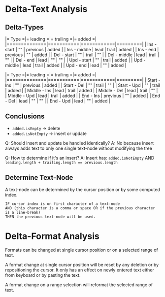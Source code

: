 # Delta-Text Analysis

## Delta-Types

|= Type       =|= leading =|= trailing =|= added =|
|==============|===========|============|=========|
| Ins -  start |        "" |   previous |   added |
| Ins - middle |      lead |      trail |   added |
| Ins -    end |  previous |         "" |   added |
| Del -  start |        "" |      trail |      "" |
| Del - middle |      lead |      trail |      "" |
| Del -    end |      lead |         "" |      "" |
| Upd -  start |        "" |      trail |   added |
| Upd - middle |      lead |      trail |   added |
| Upd -    end |      lead |         "" |   added |

|= Type       =|= leading =|= trailing =|= added =|
|==============|===========|============|=========|
| Start  - Ins |        "" |   previous |   added |
| Start  - Del |        "" |      trail |      "" |
| Start  - Upd |        "" |      trail |   added |
| Middle - Ins |      lead |      trail |   added |
| Middle - Del |      lead |      trail |      "" |
| Middle - Upd |      lead |      trail |   added |
| End    - Ins |  previous |         "" |   added |
| End    - Del |      lead |         "" |      "" |
| End    - Upd |      lead |         "" |   added |

## Conclusions

* `added.isEmpty` -> delete
* `added.isNotEmpty` -> insert or update

Q: Should insert and update be handled identically?
A: No because insert always adds text to only one single text-node without modifying the tree

Q: How to determine if it's an insert?
A: Insert has: `added.isNotEmpty` AND `leading.length + trailing.length == previous.length`

## Determine Text-Node

A text-node can be determined by the cursor position or by some computed index.

```
IF cursor index is on first character of a text-node
AND (this character is a comma or space OR if the previous character is a line-break)
THEN the previous text-node will be used.
```

# Delta-Format Analysis

Formats can be changed at single cursor position or on a selected range of text.

A format change at single cursor position will be reset by any deletion or by
repositioning the cursor. It only has an effect on newly entered text
either from keyboard or by pasting the text.

A format change on a range selection will reformat the selected range of text.
